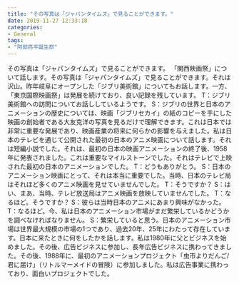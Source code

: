 ```yaml
---
title: "その写真は「ジャパンタイムズ」で見ることができます。"
date: 2019-11-27 12:33:18
categories:
- General
tags:
- "阿部亮平誕生祭"
---
```


その写真は「ジャパンタイムズ」で見ることができます。 「関西映画祭」について話します。その写真は「ジャパンタイムズ」で見ることができます。それは沢山。昨年岐阜にオープンした「ジブリ美術館」についてもお話します。一方、「東京国際映画祭」は発展を続けており、良い記録を残しています。 T：ジブリ美術館への訪問についてお話ししているようです。 S：ジブリの世界と日本のアニメーションの歴史については、映画「ジブリセカイ」の紙のコピーを手にした映画の創始者である大友克洋の写真を見るだけで理解できます。これは日本では非常に重要な発展であり、映画産業の将来に何らかの影響を与えました。私は日本のテレビを通じて公開された最初の日本のアニメ映画について話します。それは短編小説でした。それは、最初の日本の映画アニメーションの終了後、1958年に発表されました。これは重要なマイルストーンでした。それはテレビで上映された最初の日本のアニメーションでした。 T：どうもありがとう。 S：日本のアニメーション映画にとって、それは本当に重要でした。当時、日本のテレビ局はそれほど多くのアニメ映画を見せていませんでした。 T：そうですか？ S：はい、まあ、当時、テレビ放送局はアニメ映画を放映していませんでした。 T：なるほど。そうですか？ S：彼らは当時日本のアニメにあまり興味がなかった。 T：なるほど。今、私は日本のアニメーション市場がまだ繁栄しているかどうかを調べなければなりません。 S：繁栄していると思う。日本のアニメーション市場は世界最大規模の市場の1つであり、過去20年、25年にわたって存在しています。日本に来たときに何をしたかを話します。私は1980年に父とビジネスを始めました。その後、広告ビジネスに参加し、長年広告ビジネスに携わってきました。その後、1988年に、最初のアニメーションプロジェクト「虫市よりだんご/君に届け」（リトルマーメイドの冒険）に参加しました。私は広告事業に携わっており、面白いプロジェクトでした。
